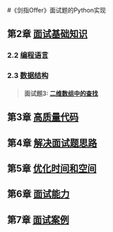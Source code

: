 #《剑指Offer》面试题的Python实现
## 第2章 [面试基础知识](/second)
### 2.2 [编程语言]()
### 2.3 [数据结构](/second/third)
> #### 面试题3: [二维数组中的查找](./second/third#面试题3-二维数组中的查找)

## 第3章 [高质量代码](/third)

## 第4章 [解决面试题思路](/fourth)

## 第5章 [优化时间和空间](/fifth)

## 第6章 [面试能力](/sixth)

## 第7章 [面试案例](/seventh)

